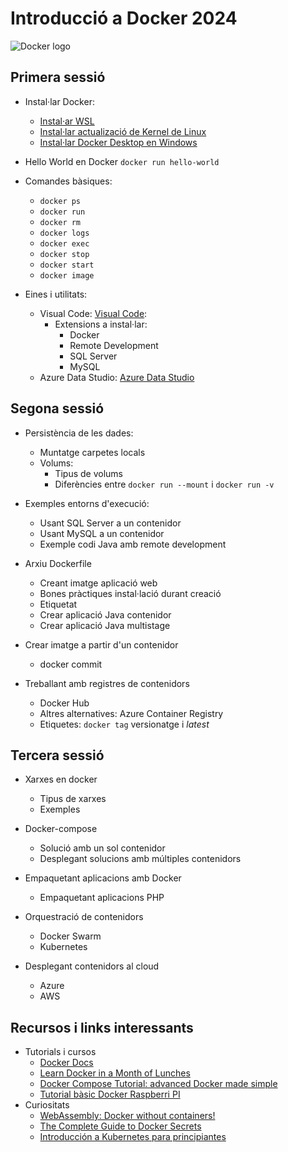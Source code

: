 # Introducció a Docker 2024

<!-- insert Docker logo here -->

![Docker logo](https://logos-marcas.com/wp-content/uploads/2021/03/Docker-Logo.png)

## Primera sessió

* Instal·lar Docker:
  * [Instal·ar WSL](https://docs.microsoft.com/en-us/windows/wsl/install)
  * [Instal·lar actualizació de Kernel de Linux](https://docs.microsoft.com/es-es/windows/wsl/install-manual#step-4---download-the-linux-kernel-update-package)
  * [Instal·lar Docker Desktop en Windows](https://docs.docker.com/desktop/windows/install/)

* Hello World en Docker `docker run hello-world`

* Comandes bàsiques:
  * `docker ps`
  * `docker run`
  * `docker rm`
  * `docker logs`
  * `docker exec`
  * `docker stop`
  * `docker start`
  * `docker image`

* Eines i utilitats:
  * Visual Code: [Visual Code](https://code.visualstudio.com/):
    * Extensions a instal·lar:
      * Docker
      * Remote Development
      * SQL Server
      * MySQL
  * Azure Data Studio: [Azure Data Studio](https://azuredatastudio.net/)

## Segona sessió

* Persistència de les dades:
  * Muntatge carpetes locals
  * Volums:
    * Tipus de volums
    * Diferències entre `docker run --mount` i `docker run -v`

* Exemples entorns d'execució:
  * Usant SQL Server a un contenidor
  * Usant MySQL a un contenidor
  * Exemple codi Java amb remote development

* Arxiu Dockerfile
  * Creant imatge aplicació web
  * Bones pràctiques instal·lació durant creació
  * Etiquetat
  * Crear aplicació Java contenidor
  * Crear aplicació Java multistage

* Crear imatge a partir d'un contenidor
  * docker commit

* Treballant amb registres de contenidors
  * Docker Hub
  * Altres alternatives: Azure Container Registry
  * Etiquetes: `docker tag` versionatge i *latest*

## Tercera sessió

* Xarxes en docker
  * Tipus de xarxes
  * Exemples

* Docker-compose
  * Solució amb un sol contenidor
  * Desplegant solucions amb múltiples contenidors

* Empaquetant aplicacions amb Docker
  * Empaquetant aplicacions PHP

* Orquestració de contenidors
  * Docker Swarm
  * Kubernetes

* Desplegant contenidors al cloud
  * Azure
  * AWS

## Recursos i links interessants

* Tutorials i cursos
  * [Docker Docs](https://docs.docker.com)
  * [Learn Docker in a Month of Lunches](https://diamol.net)
  * [Docker Compose Tutorial: advanced Docker made simple](https://www.educative.io/blog/docker-compose-tutorial)
  * [Tutorial bàsic Docker Raspberri PI](https://blog.330ohms.com/2022/07/30/tutorial-basico-para-usar-docker-en-tu-raspberry-pi/)
* Curiositats
  * [WebAssembly: Docker without containers!](https://wasmlabs.dev/articles/docker-without-containers/)
  * [The Complete Guide to Docker Secrets](https://earthly.dev/blog/docker-secrets/)
  * [Introducción a Kubernetes para principiantes](https://geekflare.com/es/kubernetes-introduction/)

